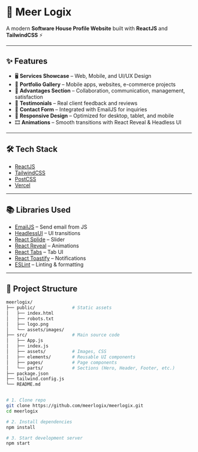 # 🚀 Meer Logix

A modern **Software House Profile Website** built with **ReactJS** and **TailwindCSS** ⚡  

---

## ✨ Features

- 🖥️ **Services Showcase** – Web, Mobile, and UI/UX Design  
- 📂 **Portfolio Gallery** – Mobile apps, websites, e-commerce projects  
- 🎯 **Advantages Section** – Collaboration, communication, management, satisfaction  
- 💬 **Testimonials** – Real client feedback and reviews  
- 📩 **Contact Form** – Integrated with EmailJS for inquiries  
- 📱 **Responsive Design** – Optimized for desktop, tablet, and mobile  
- 🎞️ **Animations** – Smooth transitions with React Reveal & Headless UI  

---

## 🛠️ Tech Stack

- [ReactJS](https://github.com/facebook/create-react-app)  
- [TailwindCSS](https://tailwindcss.com/)  
- [PostCSS](https://postcss.org/)  
- [Vercel](https://vercel.com/)  

---

## 📚 Libraries Used

- [EmailJS](https://www.emailjs.com/) – Send email from JS  
- [HeadlessUI](https://github.com/tailwindlabs/headlessui) – UI transitions  
- [React Splide](https://splidejs.com/integration-react-splide/) – Slider  
- [React Reveal](https://www.react-reveal.com/) – Animations  
- [React Tabs](https://www.npmjs.com/package/react-tabs) – Tab UI  
- [React Toastify](https://www.npmjs.com/package/react-toastify) – Notifications  
- [ESLint](https://eslint.org/) – Linting & formatting  

---

## 📂 Project Structure

```bash
meerlogix/
├── public/              # Static assets
│   ├── index.html
│   ├── robots.txt
│   ├── logo.png
│   └── assets/images/
├── src/                 # Main source code
│   ├── App.js
│   ├── index.js
│   ├── assets/          # Images, CSS
│   ├── elements/        # Reusable UI components
│   ├── pages/           # Page components
│   └── parts/           # Sections (Hero, Header, Footer, etc.)
├── package.json
├── tailwind.config.js
└── README.md


# 1. Clone repo
git clone https://github.com/meerlogix/meerlogix.git
cd meerlogix

# 2. Install dependencies
npm install

# 3. Start development server
npm start


